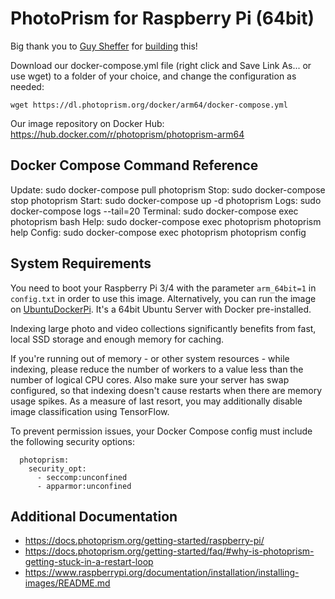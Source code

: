 PhotoPrism for Raspberry Pi (64bit)
===================================

Big thank you to [Guy Sheffer](https://github.com/guysoft) for 
[building](https://github.com/photoprism/photoprism/issues/109) this!

Download our docker-compose.yml file (right click and Save Link As... or use wget) to a folder of your choice,
and change the configuration as needed:

```
wget https://dl.photoprism.org/docker/arm64/docker-compose.yml
```

Our image repository on Docker Hub: https://hub.docker.com/r/photoprism/photoprism-arm64

## Docker Compose Command Reference ##

Update:   sudo docker-compose pull photoprism
Stop:     sudo docker-compose stop photoprism
Start:    sudo docker-compose up -d photoprism
Logs:     sudo docker-compose logs --tail=20
Terminal: sudo docker-compose exec photoprism bash
Help:     sudo docker-compose exec photoprism photoprism help
Config:   sudo docker-compose exec photoprism photoprism config

## System Requirements ##

You need to boot your Raspberry Pi 3/4 with the parameter `arm_64bit=1` in `config.txt` in order to use this image.
Alternatively, you can run the image on [UbuntuDockerPi](https://github.com/guysoft/UbuntuDockerPi).
It's a 64bit Ubuntu Server with Docker pre-installed.

Indexing large photo and video collections significantly benefits from fast, local SSD storage and enough memory for caching.

If you're running out of memory - or other system resources - while indexing, please reduce the number of workers to a
value less than the number of logical CPU cores. Also make sure your server has swap configured, so that indexing
doesn't cause restarts when there are memory usage spikes. As a measure of last resort, you may additionally disable
image classification using TensorFlow.

To prevent permission issues, your Docker Compose config must include the following security options:

```
  photoprism:
    security_opt:
      - seccomp:unconfined
      - apparmor:unconfined
```

## Additional Documentation ##

- https://docs.photoprism.org/getting-started/raspberry-pi/
- https://docs.photoprism.org/getting-started/faq/#why-is-photoprism-getting-stuck-in-a-restart-loop
- https://www.raspberrypi.org/documentation/installation/installing-images/README.md



